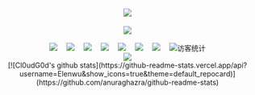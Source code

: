  <!-- 动态打字效果 -->
<h1 align="center">
  <a href="https://sunguoqi.com/">
    <img src="https://readme-typing-svg.herokuapp.com/?lines=console.log(%22Hello%2C%20World!%22);去码头整点薯片吧!&center=true&size=27">
  </a>
</h1>

<!-- 敲代码的图片 -->
<div align="center" ><img order-radius="100px" src="https://cdn.jsdelivr.net/gh/sun0225SUN/photos/images/202108300019556.gif"/></div>
<br>

<!-- 个人资料徽标 -->
<div align="center">
  <a><img src="https://img.shields.io/badge/website-%E4%B8%AA%E4%BA%BA%E7%BD%91%E7%AB%99-blue"></a>&emsp;
  <a><img src="https://img.shields.io/badge/twitter-%E6%8E%A8%E7%89%B9-blue"></a>&emsp;
  <a><img src="https://img.shields.io/badge/facebook-%E8%84%B8%E4%B9%A6-003472"></a>&emsp;
  <a><img src="https://img.shields.io/badge/youtube-%E6%B2%B9%E7%AE%A1-c32136"></a>&emsp;
  <a><img src="https://img.shields.io/badge/CSDN-%E5%8D%9A%E5%AE%A2-c32136"></a>&emsp;
  <a><img src="https://img.shields.io/badge/bilibili-B%E7%AB%99-ff69b4"></a>&emsp;
  <a><img src="https://img.shields.io/badge/zhihu-%E7%9F%A5%E4%B9%8E-blue"></a>&emsp;
<!-- 访客数统计徽标 -->
  <img src="https://visitor-badge.glitch.me/badge?page_id=Elenwu" alt="访客统计" /></div>

<!-- 贪吃蛇代码贡献图 -->
<div align="center"><img src="https://cdn.jsdelivr.net/gh/sun0225SUN/sun0225SUN/contribution-snake/github-contribution-grid-snake.svg" /></div>
<div align="center">
[![Cl0udG0d's github stats](https://github-readme-stats.vercel.app/api?username=Elenwu&show_icons=true&theme=default_repocard)](https://github.com/anuraghazra/github-readme-stats) 
</div>

